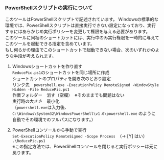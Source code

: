 ### PowerShellスクリプトの実行について

このツールはPowerShellスクリプトで記述されています。
Windowsの標準的な環境では、PowerShellスクリプトは直接実行できない設定になっており、実行するにはあらかじめ実行ポリシーを変更して権限を与える必要があります。  
このツールに同梱のショートカットには、実行中のみ実行権限を一時的に与えてこのツールを起動できる指定を含めています。  
もし何らかの理由でこのショートカットで起動できない場合、次のいずれかのような手段が考えられます。

1. Windowsショートカットを作り直す  
`ReducePic.ps1`のショートカットを同じ場所に作成  
ショートカットのプロパティを開き次のとおり設定  
リンク先　`powershell.exe -ExecutionPolicy RemoteSigned -WindowStyle Hidden -File ReducePic.ps1`  
作業フォルダー　消す（空欄）　※そのままでも問題はない  
実行時の大きさ　最小化  
（`powershell.exe`は入力後、`C:\Windows\System32\WindowsPowerShell\v1.0\powershell.exe` のように自動でその環境でのフルパスになります。）

2. PowerShellコンソールから手動で実行  
`Set-ExecutionPolicy RemoteSigned -Scope Process`　（→ [Y] はい）  
`.\ReducePic.ps1`  
※この指定方法では、PowerShellコンソールを閉じると実行ポリシーは元に戻ります。
